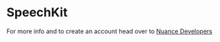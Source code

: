 # SpeechKit

For more info and to create an account head over to [Nuance Developers](https://developer.nuance.com)